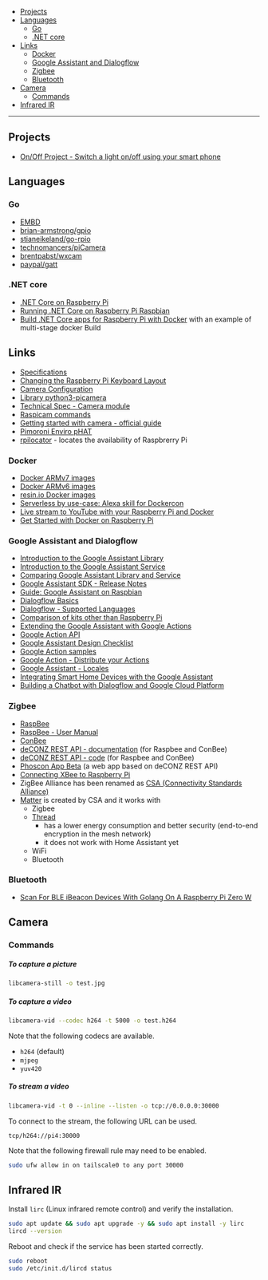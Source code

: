 - [Projects](#projects)
- [Languages](#languages)
  * [Go](#go)
  * [.NET core](#net-core)
- [Links](#links)
  * [Docker](#docker)
  * [Google Assistant and Dialogflow](#google-assistant-and-dialogflow)
  * [Zigbee](#zigbee)
  * [Bluetooth](#bluetooth)
- [Camera](#camera)
  * [Commands](#commands)
- [Infrared IR](#infrared-ir)
____

## Projects

- [On/Off Project - Switch a light on/off using your smart phone](http://projects.privateeyepi.com/home/on-off-project)

## Languages

### Go

- [EMBD](http://embd.kidoman.io/)
- [brian-armstrong/gpio](https://github.com/brian-armstrong/gpio)
- [stianeikeland/go-rpio](https://github.com/stianeikeland/go-rpio)
- [technomancers/piCamera](https://github.com/technomancers/piCamera)
- [brentpabst/wxcam](https://github.com/brentpabst/wxcam)
- [paypal/gatt](https://github.com/paypal/gatt)

### .NET core

- [.NET Core on Raspberry Pi](https://github.com/dotnet/core/blob/master/samples/RaspberryPiInstructions.md)
- [Running .NET Core on Raspberry Pi Raspbian](https://www.leowkahman.com/2017/07/16/running-dotnet-core-on-raspberry-pi-raspbian/)
- [Build .NET Core apps for Raspberry Pi with Docker](https://blog.alexellis.io/dotnetcore-on-raspberrypi/) with an example of multi-stage docker Build

## Links

- [Specifications](https://en.wikipedia.org/wiki/Raspberry_Pi#Specifications)
- [Changing the Raspberry Pi Keyboard
  Layout](https://thepihut.com/blogs/raspberry-pi-tutorials/25556740-changing-the-raspberry-pi-keyboard-layout)
- [Camera
  Configuration](https://www.raspberrypi.org/documentation/configuration/camera.md)
- [Library
  python3-picamera](https://www.raspberrypi.org/documentation/usage/camera/python/README.md)
- [Technical Spec - Camera
  module](https://www.raspberrypi.org/documentation/hardware/camera/README.md)
- [Raspicam
  commands](https://www.raspberrypi.org/documentation/usage/camera/raspicam/README.md)
- [Getting started with camera - official
  guide](https://projects.raspberrypi.org/en/projects/getting-started-with-picamera)
- [Pimoroni Enviro pHAT](https://shop.pimoroni.com/products/enviro-phat)
- [rpilocator](https://rpilocator.com/) - locates the availability of Raspbrerry
  Pi

### Docker

- [Docker ARMv7 images](https://hub.docker.com/u/arm32v7/)
- [Docker ARMv6 images](https://hub.docker.com/u/arm32v6/)
- [resin.io Docker images](https://hub.docker.com/u/resin/)
- [Serverless by use-case: Alexa skill for
  Dockercon](https://blog.alexellis.io/serverless-alexa-skill-mobymingle/)
- [Live stream to YouTube with your Raspberry Pi and
  Docker](https://blog.alexellis.io/live-stream-with-docker/)
- [Get Started with Docker on Raspberry
  Pi](http://blog.alexellis.io/getting-started-with-docker-on-raspberry-pi/)


### Google Assistant and Dialogflow

- [Introduction to the Google Assistant Library](https://developers.google.com/assistant/sdk/guides/library/python/)
- [Introduction to the Google Assistant Service](https://developers.google.com/assistant/sdk/guides/service/python/)
- [Comparing Google Assistant Library and Service](https://developers.google.com/assistant/sdk/overview#features)
- [Google Assistant SDK - Release Notes](https://developers.google.com/assistant/sdk/release-notes)
- [Guide: Google Assistant on Raspbian](https://www.raspberrypi.org/forums/viewtopic.php?t=188958)
- [Dialogflow Basics](https://dialogflow.com/docs/getting-started/basics)
- [Dialogflow - Supported Languages](https://dialogflow.com/docs/reference/language)
- [Comparison of kits other than Raspberry Pi](https://developer.android.com/things/hardware/index.html)
- [Extending the Google Assistant with Google Actions](https://developers.google.com/actions/extending-the-assistant)
- [Google Action API](https://developers.google.com/actions/reference/rest/Shared.Types/AppRequest)
- [Google Assistant Design Checklist](https://developers.google.com/actions/design/checklist)
- [Google Action samples](https://developers.google.com/actions/samples/)
- [Google Action - Distribute your Actions](https://developers.google.com/actions/distribute/)
- [Google Assistant - Locales](https://developers.google.com/actions/support/)
- [Integrating Smart Home Devices with the Google Assistant](https://www.youtube.com/watch?v=XdZXpFBvTP8)
- [Building a Chatbot with Dialogflow and Google Cloud Platform](https://www.youtube.com/watch?v=5r4AAIfe4Rw)

### Zigbee

- [RaspBee](https://www.dresden-elektronik.de/raspbee/)
- [RaspBee - User Manual](https://www.dresden-elektronik.de/fileadmin/Downloads/Dokumente/Produkte/ZLL/RaspBee-BHB-en.pdf)
- [ConBee](https://www.dresden-elektronik.de/conbee/)
- [deCONZ REST API - documentation](http://dresden-elektronik.github.io/deconz-rest-doc/) (for Raspbee and ConBee)
- [deCONZ REST API - code](https://github.com/dresden-elektronik/deconz-rest-plugin) (for Raspbee and ConBee)
- [Phoscon App Beta](https://github.com/dresden-elektronik/phoscon-app-beta) (a web app based on deCONZ REST API)
- [Connecting XBee to Raspberry Pi](https://dzone.com/articles/connecting-xbee-raspberry-pi)
- ZigBee Alliance has been renamed as [CSA (Connectivity Standards
  Alliance)](https://csa-iot.org/)
- [Matter](https://csa-iot.org/all-solutions/matter/) is created by CSA and it
  works with
  * Zigbee
  * [Thread](https://www.threadgroup.org/)
    + has a lower energy consumption and better security (end-to-end encryption
      in the mesh network)
    + it does not work with Home Assistant yet
  * WiFi
  * Bluetooth

### Bluetooth

- [Scan For BLE iBeacon Devices With Golang On A Raspberry Pi Zero W](https://www.thepolyglotdeveloper.com/2018/02/scan-ble-ibeacon-devices-golang-raspberry-pi-zero-w/)

## Camera

### Commands

##### To capture a picture

```sh
libcamera-still -o test.jpg
```

##### To capture a video

```sh
libcamera-vid --codec h264 -t 5000 -o test.h264
```

Note that the following codecs are available.

- `h264` (default)
- `mjpeg`
- `yuv420`

##### To stream a video

```sh
libcamera-vid -t 0 --inline --listen -o tcp://0.0.0.0:30000
```

To connect to the stream, the following URL can be used.

```
tcp/h264://pi4:30000
```

Note that the following firewall rule may need to be enabled.

```sh
sudo ufw allow in on tailscale0 to any port 30000
```

## Infrared IR

Install `lirc` (Linux infrared remote control) and verify the installation.

```sh
sudo apt update && sudo apt upgrade -y && sudo apt install -y lirc
lircd --version
```

Reboot and check if the service has been started correctly.

```sh
sudo reboot
sudo /etc/init.d/lircd status
```
